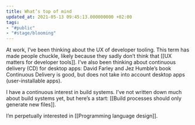 ```yaml
---
title: What’s top of mind
updated_at: 2021-05-13 09:45:13.000000000 +02:00
tags:
- "#public"
- "#stage/blooming"
---
```



At work, I’ve been thinking about the UX of developer tooling. This term has made people chuckle, likely because they sadly don’t think that [[UX matters for developer tools]]. I’ve also been thinking about continuous delivery (CD) for desktop apps: David Farley and Jez Humble’s book Continuous Delivery is good, but does not take into account desktop apps (user-installable apps).

I have a continuous interest in build systems. I’ve not written down much about build systems yet, but here’s a start: [[Build processes should only generate new files]].

I’m perpetually interested in [[Programming language design]].